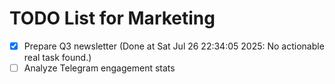 # TODO List for Marketing

- [x] Prepare Q3 newsletter  (Done at Sat Jul 26 22:34:05 2025: No actionable real task found.)
- [ ] Analyze Telegram engagement stats